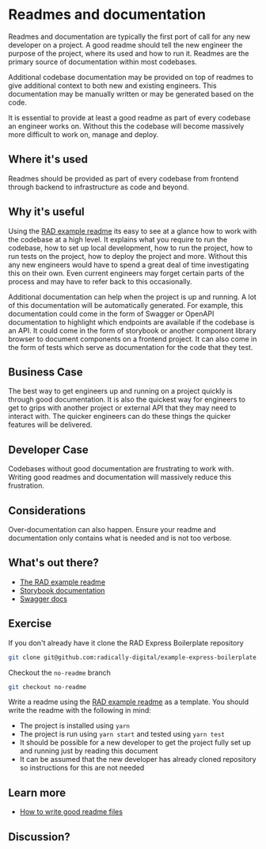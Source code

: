 # Readmes and documentation

Readmes and documentation are typically the first port of call for any new developer on a project. A good readme should tell the new engineer the purpose of the project, where its used and how to run it. Readmes are the primary source of documentation within most codebases.

Additional codebase documentation may be provided on top of readmes to give additional context to both new and existing engineers. This documentation may be manually written or may be generated based on the code.

It is essential to provide at least a good readme as part of every codebase an engineer works on. Without this the codebase will become massively more difficult to work on, manage and deploy.

## Where it's used

Readmes should be provided as part of every codebase from frontend through backend to infrastructure as code and beyond.

## Why it's useful

Using the [RAD example readme](https://github.com/radically-digital/example-readme) its easy to see at a glance how to work with the codebase at a high level. It explains what you require to run the codebase, how to set up local development, how to run the project, how to run tests on the project, how to deploy the project and more. Without this any new engineers would have to spend a great deal of time investigating this on their own. Even current engineers may forget certain parts of the process and may have to refer back to this occasionally.

Additional documentation can help when the project is up and running. A lot of this documentation will be automatically generated. For example, this documentation could come in the form of Swagger or OpenAPI documentation to highlight which endpoints are available if the codebase is an API. It could come in the form of storybook or another component library browser to document components on a frontend project. It can also come in the form of tests which serve as documentation for the code that they test.

## Business Case

The best way to get engineers up and running on a project quickly is through good documentation. It is also the quickest way for engineers to get to grips with another project or external API that they may need to interact with. The quicker engineers can do these things the quicker features will be delivered.

## Developer Case

Codebases without good documentation are frustrating to work with. Writing good readmes and documentation will massively reduce this frustration.

## Considerations

Over-documentation can also happen. Ensure your readme and documentation only contains what is needed and is not too verbose.

## What's out there?

- [The RAD example readme](https://github.com/radically-digital/example-readme)
- [Storybook documentation](https://github.com/storybookjs/storybook)
- [Swagger docs](https://swagger.io/docs/)

## Exercise

If you don't already have it clone the RAD Express Boilerplate repository

```bash
git clone git@github.com:radically-digital/example-express-boilerplate.git
```

Checkout the `no-readme` branch

```bash
git checkout no-readme
```

Write a readme using the [RAD example readme](https://github.com/radically-digital/example-readme) as a template. You should write the readme with the following in mind:

- The project is installed using `yarn`
- The project is run using `yarn start` and tested using `yarn test`
- It should be possible for a new developer to get the project fully set up and running just by reading this document
- It can be assumed that the new developer has already cloned repository so instructions for this are not needed

## Learn more

- [How to write good readme files](https://www.freecodecamp.org/news/how-to-write-a-good-readme-file/)

## Discussion?

<!-- To be had in person - link to recordings -->
